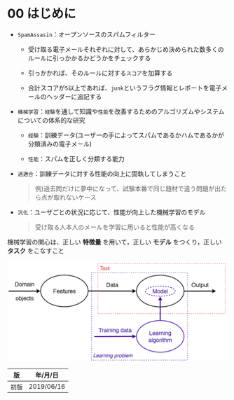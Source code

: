 00 はじめに
==========

* `SpamAssasin`：オープンソースのスパムフィルター

  * 受け取る電子メールそれぞれに対して、あらかじめ決められた数多くのルールに引っかかるかどうかをチェックする

  * 引っかかれば、そのルールに対する`スコア`を加算する

  * 合計スコアが`5`以上であれば、`junk`というフラグ情報とレポートを電子メールのヘッダーに追記する

* `機械学習`：`経験`を通して知識や`性能`を改善するためのアルゴリズムやシステムについての体系的な研究

  * `経験`：訓練データ(ユーザーの手によってスパムであるかハムであるかが分類済みの電子メール)

  * `性能`：スパムを正しく分類する能力

* `過適合`：訓練データに対する性能の向上に固執してしまうこと

  > 例)過去問だけに夢中になって、試験本番で同じ題材で違う問題が出たら点が取れないケース

* `汎化`：ユーザごとの状況に応じて、性能が向上した機械学習のモデル

  > 受け取る人本人のメールを学習に用いると性能が高くなる

機械学習の関心は、正しい **特徴量** を用いて，正しい **モデル** をつくり，正しい **タスク** をこなすこと

![機械学習のタスク](./images/機械学習のタスク.png)



| 版   | 年/月/日   |
| ---- | ---------- |
| 初版 | 2019/06/16 |
